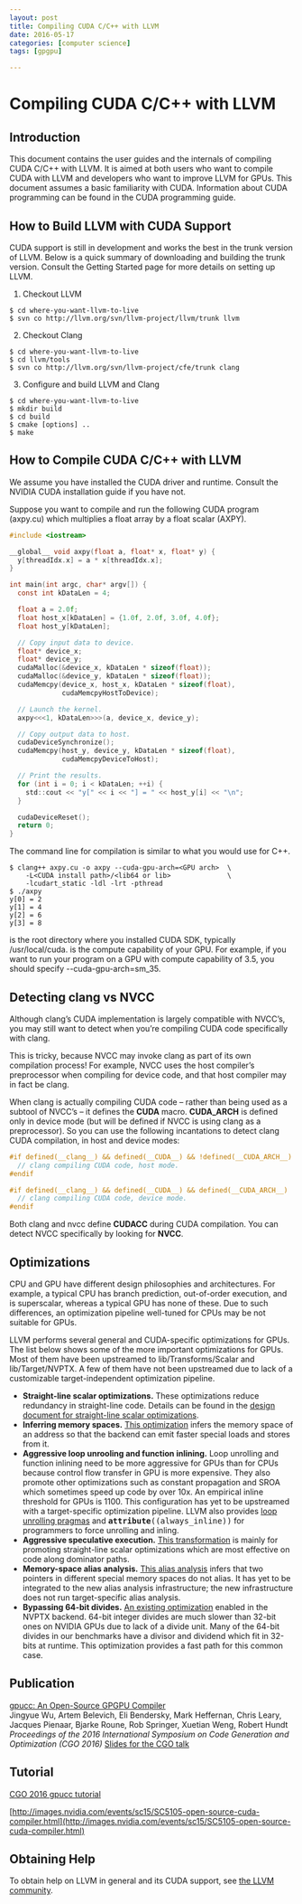 ```yaml
---
layout: post
title: Compiling CUDA C/C++ with LLVM 
date: 2016-05-17
categories: [computer science]
tags: [gpgpu]

---
```


# Compiling CUDA C/C++ with LLVM

## Introduction

This document contains the user guides and the internals of compiling CUDA C/C++ with LLVM. It is aimed at both users who want to compile CUDA with LLVM and developers who want to improve LLVM for GPUs. This document assumes a basic familiarity with CUDA. Information about CUDA programming can be found in the CUDA programming guide.

## How to Build LLVM with CUDA Support
CUDA support is still in development and works the best in the trunk version of LLVM. Below is a quick summary of downloading and building the trunk version. Consult the Getting Started page for more details on setting up LLVM.

1. Checkout LLVM  
```
$ cd where-you-want-llvm-to-live
$ svn co http://llvm.org/svn/llvm-project/llvm/trunk llvm
```
2. Checkout Clang  
```
$ cd where-you-want-llvm-to-live
$ cd llvm/tools
$ svn co http://llvm.org/svn/llvm-project/cfe/trunk clang
```
3. Configure and build LLVM and Clang  
```
$ cd where-you-want-llvm-to-live
$ mkdir build
$ cd build
$ cmake [options] ..
$ make
```

## How to Compile CUDA C/C++ with LLVM
We assume you have installed the CUDA driver and runtime. Consult the NVIDIA CUDA installation guide if you have not.

Suppose you want to compile and run the following CUDA program (axpy.cu) which multiplies a float array by a float scalar (AXPY).

```c
#include <iostream>

__global__ void axpy(float a, float* x, float* y) {
  y[threadIdx.x] = a * x[threadIdx.x];
}

int main(int argc, char* argv[]) {
  const int kDataLen = 4;

  float a = 2.0f;
  float host_x[kDataLen] = {1.0f, 2.0f, 3.0f, 4.0f};
  float host_y[kDataLen];

  // Copy input data to device.
  float* device_x;
  float* device_y;
  cudaMalloc(&device_x, kDataLen * sizeof(float));
  cudaMalloc(&device_y, kDataLen * sizeof(float));
  cudaMemcpy(device_x, host_x, kDataLen * sizeof(float),
             cudaMemcpyHostToDevice);

  // Launch the kernel.
  axpy<<<1, kDataLen>>>(a, device_x, device_y);

  // Copy output data to host.
  cudaDeviceSynchronize();
  cudaMemcpy(host_y, device_y, kDataLen * sizeof(float),
             cudaMemcpyDeviceToHost);

  // Print the results.
  for (int i = 0; i < kDataLen; ++i) {
    std::cout << "y[" << i << "] = " << host_y[i] << "\n";
  }

  cudaDeviceReset();
  return 0;
}
```

The command line for compilation is similar to what you would use for C++.

```
$ clang++ axpy.cu -o axpy --cuda-gpu-arch=<GPU arch>  \
    -L<CUDA install path>/<lib64 or lib>              \
    -lcudart_static -ldl -lrt -pthread
$ ./axpy
y[0] = 2
y[1] = 4
y[2] = 6
y[3] = 8
```

<CUDA install path> is the root directory where you installed CUDA SDK, typically /usr/local/cuda. <GPU arch> is the compute capability of your GPU. For example, if you want to run your program on a GPU with compute capability of 3.5, you should specify --cuda-gpu-arch=sm_35.

## Detecting clang vs NVCC
Although clang’s CUDA implementation is largely compatible with NVCC’s, you may still want to detect when you’re compiling CUDA code specifically with clang.

This is tricky, because NVCC may invoke clang as part of its own compilation process! For example, NVCC uses the host compiler’s preprocessor when compiling for device code, and that host compiler may in fact be clang.

When clang is actually compiling CUDA code – rather than being used as a subtool of NVCC’s – it defines the __CUDA__ macro. __CUDA_ARCH__ is defined only in device mode (but will be defined if NVCC is using clang as a preprocessor). So you can use the following incantations to detect clang CUDA compilation, in host and device modes:

```c
#if defined(__clang__) && defined(__CUDA__) && !defined(__CUDA_ARCH__)
  // clang compiling CUDA code, host mode.
#endif

#if defined(__clang__) && defined(__CUDA__) && defined(__CUDA_ARCH__)
  // clang compiling CUDA code, device mode.
#endif
```

Both clang and nvcc define __CUDACC__ during CUDA compilation. You can detect NVCC specifically by looking for __NVCC__.

## Optimizations
CPU and GPU have different design philosophies and architectures. For example, a typical CPU has branch prediction, out-of-order execution, and is superscalar, whereas a typical GPU has none of these. Due to such differences, an optimization pipeline well-tuned for CPUs may be not suitable for GPUs.

LLVM performs several general and CUDA-specific optimizations for GPUs. The list below shows some of the more important optimizations for GPUs. Most of them have been upstreamed to lib/Transforms/Scalar and lib/Target/NVPTX. A few of them have not been upstreamed due to lack of a customizable target-independent optimization pipeline.

* **Straight-line scalar optimizations.** These optimizations reduce redundancy in straight-line code. Details can be found in the [design document for straight-line scalar optimizations](https://goo.gl/4Rb9As).
* **Inferring memory spaces.** [This optimization](https://github.com/llvm-mirror/llvm/blob/master/lib/Target/NVPTX/NVPTXInferAddressSpaces.cpp) infers the memory space of an address so that the backend can emit faster special loads and stores from it.
* **Aggressive loop unrooling and function inlining.** Loop unrolling and function inlining need to be more aggressive for GPUs than for CPUs because control flow transfer in GPU is more expensive. They also promote other optimizations such as constant propagation and SROA which sometimes speed up code by over 10x. An empirical inline threshold for GPUs is 1100. This configuration has yet to be upstreamed with a target-specific optimization pipeline. LLVM also provides [loop unrolling pragmas](http://clang.llvm.org/docs/AttributeReference.html#pragma-unroll-pragma-nounroll) and <tt class="docutils literal"><span class="pre">__attribute__((always_inline))</span></tt> for programmers to force unrolling and inling.
* **Aggressive speculative execution.** [This transformation](http://llvm.org/docs/doxygen/html/SpeculativeExecution_8cpp_source.html) is mainly for promoting straight-line scalar optimizations which are most effective on code along dominator paths.
* **Memory-space alias analysis.** [This alias analysis](http://reviews.llvm.org/D12414) infers that two pointers in different special memory spaces do not alias. It has yet to be integrated to the new alias analysis infrastructure; the new infrastructure does not run target-specific alias analysis.
* **Bypassing 64-bit divides.** [An existing optimization](http://llvm.org/docs/doxygen/html/BypassSlowDivision_8cpp_source.html) enabled in the NVPTX backend. 64-bit integer divides are much slower than 32-bit ones on NVIDIA GPUs due to lack of a divide unit. Many of the 64-bit divides in our benchmarks have a divisor and dividend which fit in 32-bits at runtime. This optimization provides a fast path for this common case.

## Publication

[gpucc: An Open-Source GPGPU Compiler](http://dl.acm.org/citation.cfm?id=2854041)  
Jingyue Wu, Artem Belevich, Eli Bendersky, Mark Heffernan, Chris Leary, Jacques Pienaar, Bjarke Roune, Rob Springer, Xuetian Weng, Robert Hundt  
*Proceedings of the 2016 International Symposium on Code Generation and Optimization (CGO 2016)*
[Slides for the CGO talk](http://wujingyue.com/docs/gpucc-talk.pdf)

## Tutorial
[CGO 2016 gpucc tutorial](http://wujingyue.com/docs/gpucc-tutorial.pdf)

[http://images.nvidia.com/events/sc15/SC5105-open-source-cuda-compiler.html](http://images.nvidia.com/events/sc15/SC5105-open-source-cuda-compiler.html)

## Obtaining Help
To obtain help on LLVM in general and its CUDA support, see [the LLVM community](http://llvm.org/docs/#mailing-lists).


